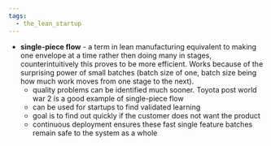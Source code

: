 ```yaml
---
tags:
  - the_lean_startup
---
```

- **single-piece flow** - a term in lean manufacturing equivalent to making one envelope at a time rather then doing many in stages, counterintuitively this proves to be more efficient. Works because of the surprising power of small batches (batch size of one, batch size being how much work moves from one stage to the next).
	- quality problems can be identified much sooner. Toyota post world war 2 is a good example of single-piece flow
	- can be used for startups to find validated learning
	- goal is to find out quickly if the customer does not want the product
	- continuous deployment ensures these fast single feature batches remain safe to the system as a whole